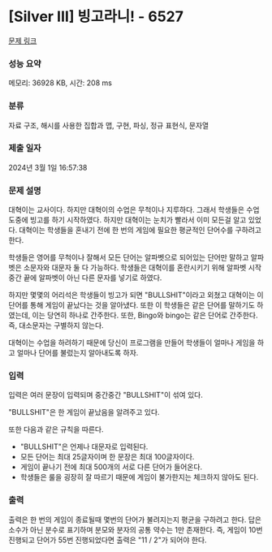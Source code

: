 # [Silver III] 빙고라니! - 6527 

[문제 링크](https://www.acmicpc.net/problem/6527) 

### 성능 요약

메모리: 36928 KB, 시간: 208 ms

### 분류

자료 구조, 해시를 사용한 집합과 맵, 구현, 파싱, 정규 표현식, 문자열

### 제출 일자

2024년 3월 1일 16:57:38

### 문제 설명

<p>대혁이는 교사이다. 하지만 대혁이의 수업은 무척이나 지루하다. 그래서 학생들은 수업도중에 빙고를 하기 시작하였다. 하지만 대혁이는 눈치가 빨라서 이미 모든걸 알고 있었다.  대혁이는 학생들을 혼내기 전에 한 번의 게임에 필요한 평균적인 단어수를 구하려고 한다.</p>

<p>학생들은 영어를 무척이나 잘해서 모든 단어는 알파벳으로 되어있는 단어만 말하고 알파벳은 소문자와 대문자 둘 다 가능하다.  학생들은 대혁이를 혼란시키기 위해 알파벳 시작 중간 끝에 알파벳이 아닌 다른 문자를 넣기로 하였다. </p>

<p>하지만 몇몇의 어리석은 학생들이 빙고가 되면 "BULLSHIT"이라고  외쳤고 대혁이는 이 단어를 통해 게임이 끝났다는 것을 알아냈다. 또한 이 학생들은 같은 단어를 말하기도 하였는데, 이는 당연히 하나로 간주한다. 또한, Bingo와 bingo는 같은 단어로 간주한다. 즉, 대소문자는 구별하지 않는다.</p>

<p>대혁이는 수업을 하려하기 때문에 당신이 프로그램을 만들어 학생들이 얼마나 게임을 하고 얼마나 단어를 불렀는지 알아내도록 하자.</p>

### 입력 

 <p>입력은 여러 문장이 입력되며 중간중간 "BULLSHIT"이 섞여 있다. </p>

<p>"BULLSHIT"은 한 게임이 끝났음을 알려주고 있다.</p>

<p>또한 다음과 같은 규칙을 따른다.</p>

<ul>
	<li>"BULLSHIT"은 언제나 대문자로 입력된다.</li>
	<li>모든 단어는 최대 25글자이며 한 문장은 최대 100글자이다.</li>
	<li>게임이 끝나기 전에 최대 500개의 서로 다른 단어가 들어온다.</li>
	<li>학생들은 룰을 굉장히 잘 따르기 때문에 게임이 불가한지는 체크하지 않아도 된다.</li>
</ul>

### 출력 

 <p>출력은 한 번의 게임이 종료될때 몇번의 단어가 불려지는지 평균을 구하려고 한다. 답은 소수가 아닌 분수로 표기하며 분모와 분자의 공통 약수는 1만 존재한다. 즉, 게임이 10번 진행되고 단어가 55번 진행되었다면 출력은 "11 / 2"가 되어야 한다. </p>

